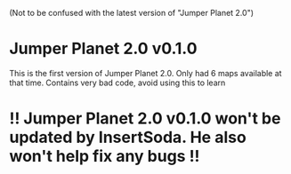(Not to be confused with the latest version of "Jumper Planet 2.0")
# Jumper Planet 2.0 v0.1.0
This is the first version of Jumper Planet 2.0. Only had 6 maps available at that time.
Contains very bad code, avoid using this to learn
# !! Jumper Planet 2.0 v0.1.0 won't be updated by InsertSoda. He also won't help fix any bugs !!
